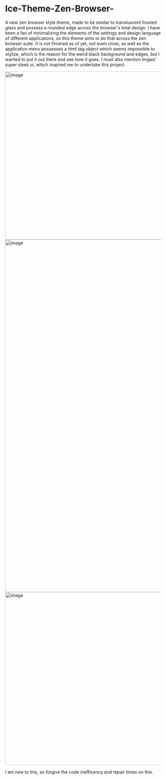 # Ice-Theme-Zen-Browser-
A new zen browser style theme, made to be similar to transluscent frosted glass and possess a rounded edge across the browser's total design. I have been a fan of minimalizing the elements of the settings and design language of different applications, so this theme aims to do that across the zen browser suite. It is not finished as of yet, not even close, as well as the application menu possesses a html tag object which seems impossible to stylize, which is the reason for the weird black background and edges, but I wanted to put it out there and see how it goes. 
I must also mention lingais' super sleek ui, which inspired me to undertake this project. 

<img width="1287" height="541" alt="image" src="https://github.com/user-attachments/assets/999fc8d4-0606-4c3c-9017-500708ea1c72" />
<img width="2263" height="1135" alt="image" src="https://github.com/user-attachments/assets/6d14db9c-2e08-4019-9eda-5583db4fdf5b" />
<img width="806" height="557" alt="image" src="https://github.com/user-attachments/assets/f8e16b95-8672-40cc-a023-1f32043b7b44" />

I am new to this, so forgive the code inefficency and repair times on this.
